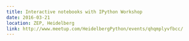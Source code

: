 ```yaml
---
title: Interactive notebooks with IPython Workshop
date: 2016-03-21
location: ZEP, Heidelberg
link: http://www.meetup.com/HeidelbergPython/events/qhqmplyvfbcc/
---
```


